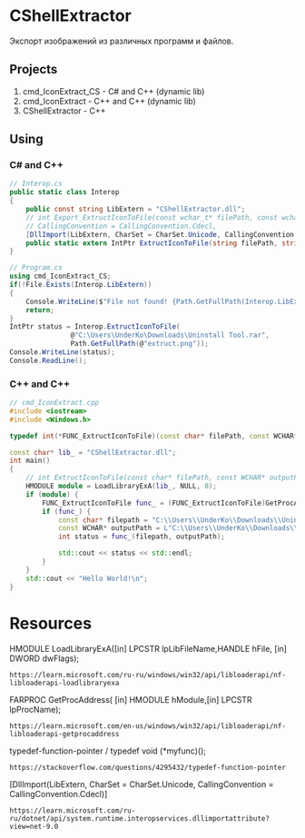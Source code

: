# CShellExtractor

Экспорт изображений из различных программ и файлов.

## Projects
1. cmd_IconExtract_CS - C# and C++ (dynamic lib)
2. cmd_IconExtract - C++ and C++ (dynamic lib)
3. CShellExtractor - C++

## Using 

### C# and C++

```C#
// Interop.cs
public static class Interop
{
    public const string LibExtern = "CShellExtractor.dll";
    // int Export_ExtructIconToFile(const wchar_t* filePath, const wchar_t* outputPath)
    // CallingConvention = CallingConvention.Cdecl,
    [DllImport(LibExtern, CharSet = CharSet.Unicode, CallingConvention = CallingConvention.Cdecl, EntryPoint = "Export_ExtructIconToFile")]
    public static extern IntPtr ExtructIconToFile(string filePath, string outputPath);
}

// Program.cs
using cmd_IconExtract_CS;
if(!File.Exists(Interop.LibExtern))
{
    Console.WriteLine($"File not found! {Path.GetFullPath(Interop.LibExtern)}");
    return;
}
IntPtr status = Interop.ExtructIconToFile(
               @"C:\Users\UnderKo\Downloads\Uninstall Tool.rar",
               Path.GetFullPath(@"extruct.png"));
Console.WriteLine(status);
Console.ReadLine();
```


### C++ and C++


```C++
// cmd_IconExtract.cpp
#include <iostream>
#include <Windows.h>

typedef int(*FUNC_ExtructIconToFile)(const char* filePath, const WCHAR* outputPath);

const char* lib_ = "CShellExtractor.dll";
int main()
{
    // int ExtructIconToFile(const char* filePath, const WCHAR* outputPath)
    HMODULE module = LoadLibraryExA(lib_, NULL, 0);
    if (module) {
        FUNC_ExtructIconToFile func_ = (FUNC_ExtructIconToFile)GetProcAddress(module, "Export_ExtructIconToFile");
        if (func_) {
            const char* filepath = "C:\\Users\\UnderKo\\Downloads\\Uninstall Tool.rar";
            const WCHAR* outputPath = L"C:\\Users\\UnderKo\\Downloads\\extruct.png";
            int status = func_(filepath, outputPath);

            std::cout << status << std::endl;
        }
    }
    std::cout << "Hello World!\n";
}
```

# Resources 
HMODULE LoadLibraryExA([in] LPCSTR lpLibFileName,HANDLE hFile, [in] DWORD  dwFlags);
```
https://learn.microsoft.com/ru-ru/windows/win32/api/libloaderapi/nf-libloaderapi-loadlibraryexa
```
FARPROC GetProcAddress( [in] HMODULE hModule,[in] LPCSTR  lpProcName);
```
https://learn.microsoft.com/en-us/windows/win32/api/libloaderapi/nf-libloaderapi-getprocaddress
```
typedef-function-pointer / typedef void (*myfunc)();
```
https://stackoverflow.com/questions/4295432/typedef-function-pointer
```
[DllImport(LibExtern, CharSet = CharSet.Unicode, CallingConvention = CallingConvention.Cdecl)]
```
https://learn.microsoft.com/ru-ru/dotnet/api/system.runtime.interopservices.dllimportattribute?view=net-9.0
```